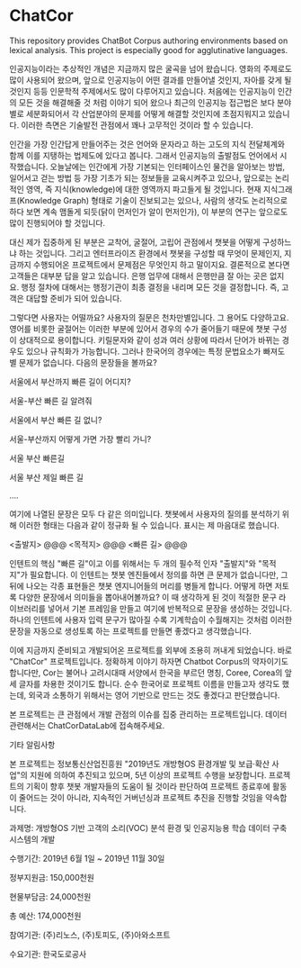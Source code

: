# ChatCor
This repository provides ChatBot Corpus authoring environments based on lexical analysis. This project is especially good for agglutinative languages.

인공지능이라는 추상적인 개념은 지금까지 많은 굴곡을 넘어 왔습니다. 영화의 주제로도 많이 사용되어 왔으며, 앞으로 인공지능이 어떤 결과를 만들어낼 것인지, 자아를 갖게 될 것인지 등등 인문학적 주제에서도 많이 다루어지고 있습니다. 처음에는 인공지능이 인간의 모든 것을 해결해줄 것 처럼 이야기 되어 왔으나 최근의 인공지능 접근법은 보다 분야별로 세분화되어서 각 산업분야의 문제를 어떻게 해결할 것인지에 초점지워지고 있습니다. 이러한 측면은 기술발전 관점에서 꽤나 고무적인 것이라 할 수 있습니다.

인간을 가장 인간답게 만들어주는 것은 언어와 문자라고 하는 고도의 지식 전달체계와 함께 이를 지탱하는 법제도에 있다고 봅니다. 그래서 인공지능의 출발점도 언어에서 시작했습니다. 오늘날에는 인간에게 가장 기본되는 인터페이스인 물건을 알아보는 방법, 일어서고 걷는 방법 등 가장 기초가 되는 정보들을 교육시켜주고 있으나, 앞으로는 논리적인 영역, 즉 지식(knowledge)에 대한 영역까지 파고들게 될 것입니다. 현재 지식그래프(Knowledge Graph) 형태로 기술이 진보되고는 있으나, 사람의 생각도 논리적으로 하다 보면 계속 맴돌게 되듯(닭이 먼저인가 알이 먼저인가), 이 부분의 연구는 앞으로도 많이 진행되어야 할 것입니다.

대신 제가 집중하게 된 부분은 교착어, 굴절어, 고립어 관점에서 챗봇을 어떻게 구성하느냐 하는 것입니다. 그리고 엔터프라이즈 환경에서 챗봇을 구성할 때 무엇이 문제인지, 지금까지 수행되어온 프로젝트에서 문제점은 무엇인지 하고 말이지요. 결론적으로 본다면 고객들은 대부분 답을 알고 있습니다. 은행 업무에 대해서 은행만큼 잘 아는 곳은 없지요. 행정 절차에 대해서는 행정기관이 최종 결정을 내리며 모든 것을 결정합니다. 즉, 고객은 대답할 준비가 되어 있습니다.

그렇다면 사용자는 어떨까요? 사용자의 질문은 천차만별입니다. 그 용어도 다양하고요. 영어를 비롯한 굴절어는 이러한 부분에 있어서 경우의 수가 줄어들기 때문에 챗봇 구성이 상대적으로 용이합니다. 키릴문자와 같이 성과 여러 상황에 따라서 단어가 바뀌는 경우도 있으나 규칙화가 가능합니다. 그러나 한국어의 경우에는 특정 문법요소가 빠져도 별 문제가 없습니다. 다음의 문장들을 볼까요?

서울에서 부산까지 빠른 길이 어디지?

서울-부산 빠른 길 알려줘

서울에서 부산 빠른 길 없니?

서울-부산까지 어떻게 가면 가장 빨리 가니?

서울 부산 빠른길

서울 부산 제일 빠른 길

....


여기에 나열된 문장은 모두 다 같은 의미입니다. 챗봇에서 사용자의 질의를 분석하기 위해 이러한 형태는 다음과 같이 정규화 될 수 있습니다. 표시는 제 마음대로 했습니다.

<출발지> @@@ <목적지> @@@ <빠른 길> @@@

인텐트의 핵심 "빠른 길"이고 이를 위해서는 두 개의 필수적 인자 "출발지"와 "목적지"가 필요합니다. 이 인텐트는 챗봇 엔진들에서 정의를 하면 큰 문제가 없습니다만, 그 뒤에 나오는 각종 표현들은 챗봇 엔지니어들의 머리를 병들게 합니다. 어떻게 하면 저토록 다양한 문장에서 의미들을 뽑아내어볼까요? 이 때 생각하게 된 것이 적절한 문구 라이브러리를 넣어서 기본 프레임을 만들고 여기에 반복적으로 문장을 생성하는 것입니다. 하나의 인텐트에 사용자 입력 문구가 많아질 수록 기계학습이 수월해지는 것처럼 이러한 문장을 자동으로 생성토록 하는 프로젝트를 만들면 좋겠다고 생각했습니다.

이에 지금까지 준비되고 개발되어온 프로젝트를 외부에 조용히 꺼내게 되었습니다. 바로 "ChatCor" 프로젝트입니다. 정확하게 이야기 하자면 Chatbot Corpus의 약자이기도 합니다만, Cor는 불어나 고려시대때 서양에서 한국을 부르던 명칭, Coree, Corea의 앞 세 글자를 차용한 것이기도 합니다. 순수 한국어로 프로젝트 이름을 만들고자 생각도 했는데, 외국과 소통하기 위해서는 영어 기반으로 만드는 것도 좋겠다고 판단했습니다.


본 프로젝트는 큰 관점에서 개발 관점의 이슈를 집중 관리하는 프로젝트입니다. 데이터 관련해서는 ChatCorDataLab에 접속해주세요.


기타 알림사항

본 프로젝트는 정보통신산업진흥원 "2019년도 개방형OS 환경개발 및 보급·확산 사업"의 지원에 의하여 추진되고 있으며, 5년 이상의 프로젝트 수행을 보장합니다. 프로젝트의 기획이 향후 챗봇 개발자들의 도움이 될 것이라 판단하여 프로젝트 종료후에 활동이 줄어드는 것이 아니라, 지속적인 거버넌싱과 프로젝트 추진을 진행할 것임을 약속합니다.


과제명: 개방형OS 기반 고객의 소리(VOC) 분석 환경 및 인공지능용 학습 데이터 구축 시스템의 개발

수행기간: 2019년 6월 1일 ~ 2019년 11월 30일

정부지원금: 150,000천원

현물부담금: 24,000천원

총 예산: 174,000천원

참여기관: (주)리노스, (주)토피도, (주)아와소프트

수요기관: 한국도로공사

